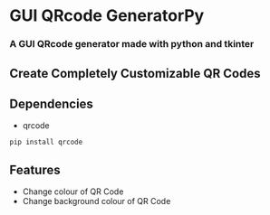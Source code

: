 # GUI QRcode GeneratorPy

### A GUI QRcode generator made with python and tkinter
## Create Completely Customizable QR Codes

## Dependencies
- qrcode

```pip install qrcode```

## Features
- Change colour of QR Code
- Change background colour of QR Code
